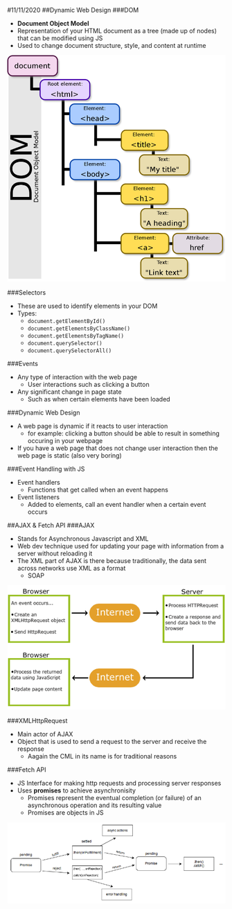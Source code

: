 #11/11/2020
##Dynamic Web Design
###DOM
- **Document Object Model**
- Representation of your HTML document as a tree (made up of nodes) that can be modified using JS
- Used to change document structure, style, and content at runtime

![DOM](./images/DOM.png)

###Selectors
- These are used to identify elements in your DOM
- Types:
	- `document.getElementById()`
	- `document.getElementsByClassName()`
	- `document.getElementsByTagName()`
	- `document.querySelector()`
	- `document.querySelectorAll()`

###Events
- Any type of interaction with the web page
	- User interactions such as clicking a button
- Any significant change in page state
	- Such as when certain elements have been loaded

###Dynamic Web Design
- A web page is dynamic if it reacts to user interaction
	- for example: clicking a button should be able to result in something occuring in your webpage
- If you have a web page that does not change user interaction then the web page is static (also very boring)

###Event Handling with JS
- Event handlers
	- Functions that get called when an event happens
- Event listeners
	- Added to elements, call an event handler when a certain event occurs

##AJAX & Fetch API
###AJAX
- Stands for Asynchronous Javascript and XML
- Web dev technique used for updating your page with information from a server without reloading it
- The XML part of AJAX is there because traditionally, the data sent across networks use XML as a format
	- SOAP

![AJAX](./images/AJAX.gif)

###XMLHttpRequest
- Main actor of AJAX
- Object that is used to send a request to the server and receive the response
	- Aagain the CML in its name is for traditional reasons

###Fetch API
- JS Interface for making http requests and processing server responses
- Uses **promises** to achieve asynchronisity
	- Promises represent the eventual completion (or failure) of an asynchronous operation and its resulting value
	- Promises are objects in JS

![Promises](./images/promises.png)

